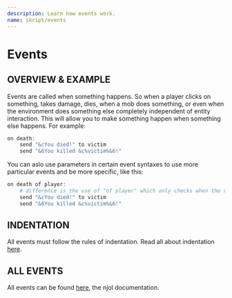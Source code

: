 ```yaml
---
description: Learn how events work.
name: skript/events
---
```


# Events

## OVERVIEW & EXAMPLE

Events are called when something happens. So when a player clicks on something, takes damage, dies, when a mob does something, or even when the environment does something else completely independent of entity interaction. This will allow you to make something happen when something else happens. For example:

```r
on death:
    send "&cYou died!" to victim
    send "&6You killed &c%victim%&6!"
```

You can aslo use parameters in certain event syntaxes to use more particular events and be more specific, like this:

```r
on death of player:
    # difference is the use of "of player" which only checks when the victim is a player
    send "&cYou died!" to victim
    send "&6You killed &c%victim%&6!"
```

## INDENTATION

All events must follow the rules of indentation. Read all about indentation [here](indentation.md).

## ALL EVENTS

All events can be found [here](http://de.njol.ch/projects/skript/doc/events), the njol documentation.
